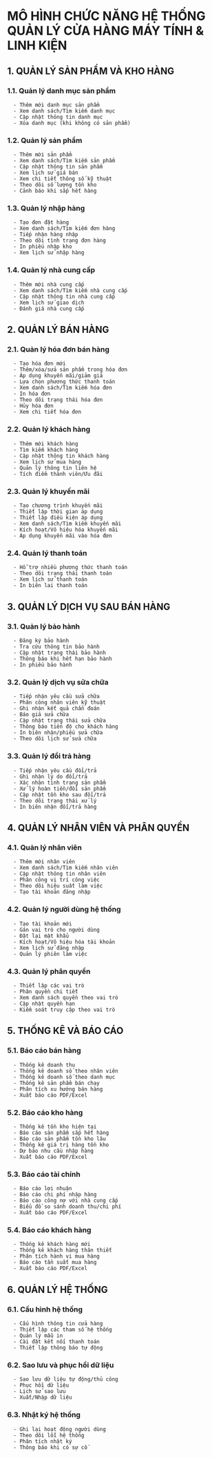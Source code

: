# MÔ HÌNH CHỨC NĂNG HỆ THỐNG QUẢN LÝ CỬA HÀNG MÁY TÍNH & LINH KIỆN

## 1. QUẢN LÝ SẢN PHẨM VÀ KHO HÀNG
   ### 1.1. Quản lý danh mục sản phẩm
      - Thêm mới danh mục sản phẩm
      - Xem danh sách/Tìm kiếm danh mục
      - Cập nhật thông tin danh mục
      - Xóa danh mục (khi không có sản phẩm)

   ### 1.2. Quản lý sản phẩm
      - Thêm mới sản phẩm
      - Xem danh sách/Tìm kiếm sản phẩm
      - Cập nhật thông tin sản phẩm
      - Xem lịch sử giá bán
      - Xem chi tiết thông số kỹ thuật
      - Theo dõi số lượng tồn kho
      - Cảnh báo khi sắp hết hàng

   ### 1.3. Quản lý nhập hàng
      - Tạo đơn đặt hàng
      - Xem danh sách/Tìm kiếm đơn hàng
      - Tiếp nhận hàng nhập
      - Theo dõi tình trạng đơn hàng
      - In phiếu nhập kho
      - Xem lịch sử nhập hàng

   ### 1.4. Quản lý nhà cung cấp
      - Thêm mới nhà cung cấp
      - Xem danh sách/Tìm kiếm nhà cung cấp
      - Cập nhật thông tin nhà cung cấp
      - Xem lịch sử giao dịch
      - Đánh giá nhà cung cấp

## 2. QUẢN LÝ BÁN HÀNG
   ### 2.1. Quản lý hóa đơn bán hàng
      - Tạo hóa đơn mới
      - Thêm/xóa/sửa sản phẩm trong hóa đơn
      - Áp dụng khuyến mãi/giảm giá
      - Lựa chọn phương thức thanh toán
      - Xem danh sách/Tìm kiếm hóa đơn
      - In hóa đơn
      - Theo dõi trạng thái hóa đơn
      - Hủy hóa đơn
      - Xem chi tiết hóa đơn

   ### 2.2. Quản lý khách hàng
      - Thêm mới khách hàng
      - Tìm kiếm khách hàng
      - Cập nhật thông tin khách hàng
      - Xem lịch sử mua hàng
      - Quản lý thông tin liên hệ
      - Tích điểm thành viên/Ưu đãi

   ### 2.3. Quản lý khuyến mãi
      - Tạo chương trình khuyến mãi
      - Thiết lập thời gian áp dụng
      - Thiết lập điều kiện áp dụng
      - Xem danh sách/Tìm kiếm khuyến mãi
      - Kích hoạt/Vô hiệu hóa khuyến mãi
      - Áp dụng khuyến mãi vào hóa đơn

   ### 2.4. Quản lý thanh toán
      - Hỗ trợ nhiều phương thức thanh toán
      - Theo dõi trạng thái thanh toán
      - Xem lịch sử thanh toán
      - In biên lai thanh toán

## 3. QUẢN LÝ DỊCH VỤ SAU BÁN HÀNG
   ### 3.1. Quản lý bảo hành
      - Đăng ký bảo hành
      - Tra cứu thông tin bảo hành
      - Cập nhật trạng thái bảo hành
      - Thông báo khi hết hạn bảo hành
      - In phiếu bảo hành

   ### 3.2. Quản lý dịch vụ sửa chữa
      - Tiếp nhận yêu cầu sửa chữa
      - Phân công nhân viên kỹ thuật
      - Ghi nhận kết quả chẩn đoán
      - Báo giá sửa chữa
      - Cập nhật trạng thái sửa chữa
      - Thông báo tiến độ cho khách hàng
      - In biên nhận/phiếu sửa chữa
      - Theo dõi lịch sử sửa chữa

   ### 3.3. Quản lý đổi trả hàng
      - Tiếp nhận yêu cầu đổi/trả
      - Ghi nhận lý do đổi/trả
      - Xác nhận tình trạng sản phẩm
      - Xử lý hoàn tiền/đổi sản phẩm
      - Cập nhật tồn kho sau đổi/trả
      - Theo dõi trạng thái xử lý
      - In biên nhận đổi/trả hàng

## 4. QUẢN LÝ NHÂN VIÊN VÀ PHÂN QUYỀN
   ### 4.1. Quản lý nhân viên
      - Thêm mới nhân viên
      - Xem danh sách/Tìm kiếm nhân viên
      - Cập nhật thông tin nhân viên
      - Phân công vị trí công việc
      - Theo dõi hiệu suất làm việc
      - Tạo tài khoản đăng nhập

   ### 4.2. Quản lý người dùng hệ thống
      - Tạo tài khoản mới
      - Gán vai trò cho người dùng
      - Đặt lại mật khẩu
      - Kích hoạt/Vô hiệu hóa tài khoản
      - Xem lịch sử đăng nhập
      - Quản lý phiên làm việc

   ### 4.3. Quản lý phân quyền
      - Thiết lập các vai trò
      - Phân quyền chi tiết
      - Xem danh sách quyền theo vai trò
      - Cập nhật quyền hạn
      - Kiểm soát truy cập theo vai trò

## 5. THỐNG KÊ VÀ BÁO CÁO
   ### 5.1. Báo cáo bán hàng
      - Thống kê doanh thu
      - Thống kê doanh số theo nhân viên
      - Thống kê doanh số theo danh mục
      - Thống kê sản phẩm bán chạy
      - Phân tích xu hướng bán hàng
      - Xuất báo cáo PDF/Excel

   ### 5.2. Báo cáo kho hàng
      - Thống kê tồn kho hiện tại
      - Báo cáo sản phẩm sắp hết hàng
      - Báo cáo sản phẩm tồn kho lâu
      - Thống kê giá trị hàng tồn kho
      - Dự báo nhu cầu nhập hàng
      - Xuất báo cáo PDF/Excel

   ### 5.3. Báo cáo tài chính
      - Báo cáo lợi nhuận
      - Báo cáo chi phí nhập hàng
      - Báo cáo công nợ với nhà cung cấp
      - Biểu đồ so sánh doanh thu/chi phí
      - Xuất báo cáo PDF/Excel

   ### 5.4. Báo cáo khách hàng
      - Thống kê khách hàng mới
      - Thống kê khách hàng thân thiết
      - Phân tích hành vi mua hàng
      - Báo cáo tần suất mua hàng
      - Xuất báo cáo PDF/Excel

## 6. QUẢN LÝ HỆ THỐNG
   ### 6.1. Cấu hình hệ thống
      - Cấu hình thông tin cửa hàng
      - Thiết lập các tham số hệ thống
      - Quản lý mẫu in
      - Cài đặt kết nối thanh toán
      - Thiết lập thông báo tự động

   ### 6.2. Sao lưu và phục hồi dữ liệu
      - Sao lưu dữ liệu tự động/thủ công
      - Phục hồi dữ liệu
      - Lịch sử sao lưu
      - Xuất/Nhập dữ liệu

   ### 6.3. Nhật ký hệ thống
      - Ghi lại hoạt động người dùng
      - Theo dõi lỗi hệ thống
      - Phân tích nhật ký
      - Thông báo khi có sự cố